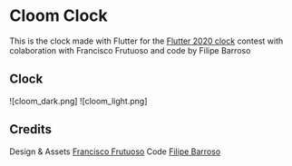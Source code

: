 # Cloom Clock

This is the clock made with Flutter for the [Flutter 2020 clock](https://flutter.dev/clock) contest with colaboration with Francisco Frutuoso and code by Filipe Barroso

## Clock

![cloom_dark.png]
![cloom_light.png]

## Credits
Design & Assets [Francisco Frutuoso](https://rive.app/a/ffrutuoso/files/recent/all)
Code [Filipe Barroso](https://github.com/OldMetalmind/)